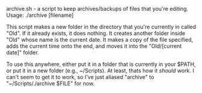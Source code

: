 archive.sh - a script to keep archives/backups of files that you're editing.
Usage: ./archive [filename]

This script makes a new folder in the directory that you're currently in called "Old".
If it already exists, it does nothing.
It creates another folder inside "Old" whose name is the current date.
It makes a copy of the file specified, adds the current time onto the end,
and moves it into the "Old/[current date]" folder.

To use this anywhere, either put it in a folder that is currently in your $PATH, or put it in a new folder (e.g., ~/Scripts). At least, thats how it *should* work. I can't seem to get it to work, so I've just aliased "archive" to "~/Scripts/./archive $FILE" for now.
